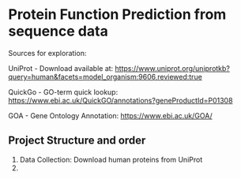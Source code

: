 # Protein Function Prediction from sequence data

Sources for exploration:

UniProt - Download available at: https://www.uniprot.org/uniprotkb?query=human&facets=model_organism:9606,reviewed:true

QuickGo - GO-term quick lookup: https://www.ebi.ac.uk/QuickGO/annotations?geneProductId=P01308

GOA - Gene Ontology Annotation: https://www.ebi.ac.uk/GOA/

## Project Structure and order 
1. Data Collection: Download human proteins from UniProt
2. 